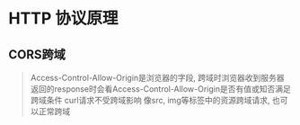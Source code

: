 # HTTP 协议原理

## CORS跨域
> Access-Control-Allow-Origin是浏览器的字段, 跨域时浏览器收到服务器返回的response时会看Access-Control-Allow-Origin是否有值或知否满足跨域条件
> curl请求不受跨域影响
> 像src, img等标签中的资源跨域请求, 也可以正常跨域